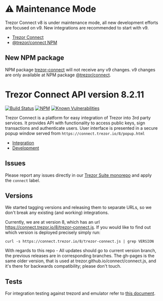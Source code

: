 # :warning: Maintenance Mode

Trezor Connect v8 is under maintenance mode, all new development efforts are focused on v9. New integrations are recommended to start with v9.

* [Trezor Connect](https://github.com/trezor/trezor-suite/tree/develop/packages/connect)
* [@trezor/connect NPM](https://www.npmjs.com/package/@trezor/connect)

## New NPM package
NPM package [trezor-connect](https://www.npmjs.com/package/trezor-connect) will not receive any v9 changes. v9 changes are only available at NPM package [@trezor/connect](https://www.npmjs.com/package/@trezor/connect).

# Trezor Connect API version 8.2.11
[![Build Status](https://github.com/trezor/connect/actions/workflows/tests.yml/badge.svg)](https://github.com/trezor/connect/actions/workflows/tests.yml)
[![NPM](https://img.shields.io/npm/v/trezor-connect.svg)](https://www.npmjs.org/package/trezor-connect)
[![Known Vulnerabilities](https://snyk.io/test/github/trezor/connect/badge.svg?targetFile=package.json)](https://snyk.io/test/github/trezor/connect?targetFile=package.json)

Trezor Connect is a platform for easy integration of Trezor into 3rd party services. It provides API with functionality to access public keys, sign transactions and authenticate users. User interface is presented in a secure popup window served from `https://connect.trezor.io/8/popup.html`

* [Integration](docs/index.md)
* [Development](https://wiki.trezor.io/Developers_guide:Trezor_Connect_API)

## Issues
Please report any issues directly in our [Trezor Suite monorepo](https://github.com/trezor/trezor-suite/issues) and apply the `connect` label.

## Versions
We started tagging versions and releasing them to separate URLs, so we don't break any existing (and working) integrations.

Currently, we are at version 8, which has an url https://connect.trezor.io/8/trezor-connect.js. If you would like to find out which version is deployed precisely simply run:

`curl -s https://connect.trezor.io/8/trezor-connect.js | grep VERSION`

With regards to this repo - All updates should go to current version branch, the previous releases are in corresponding branches. The gh-pages is the same older version, that is used at trezor.github.io/connect/connect.js, and it's there for backwards compatibility; please don't touch.

## Tests
For integration testing against trezord and emulator refer to [this document](./tests/README.md).
